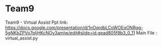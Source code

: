 # Team9
Team9 - Virtual Assist
Ppt link: https://docs.google.com/presentation/d/1nOqrdbLCoWOEqONRgg-5gNKbZPVo7pIjHKcNOy3amIw/edit#slide=id.gead805f8b3_0_11
Main File : virtual_assist.py



